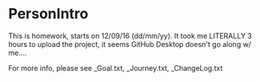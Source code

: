 # PersonIntro

This is homework, starts on 12/09/16 (dd/mm/yy).
It took me LITERALLY 3 hours to upload the project, it seems GitHub Desktop doesn't go along w/ me....

For more info, please see _Goal.txt, _Journey.txt, _ChangeLog.txt
